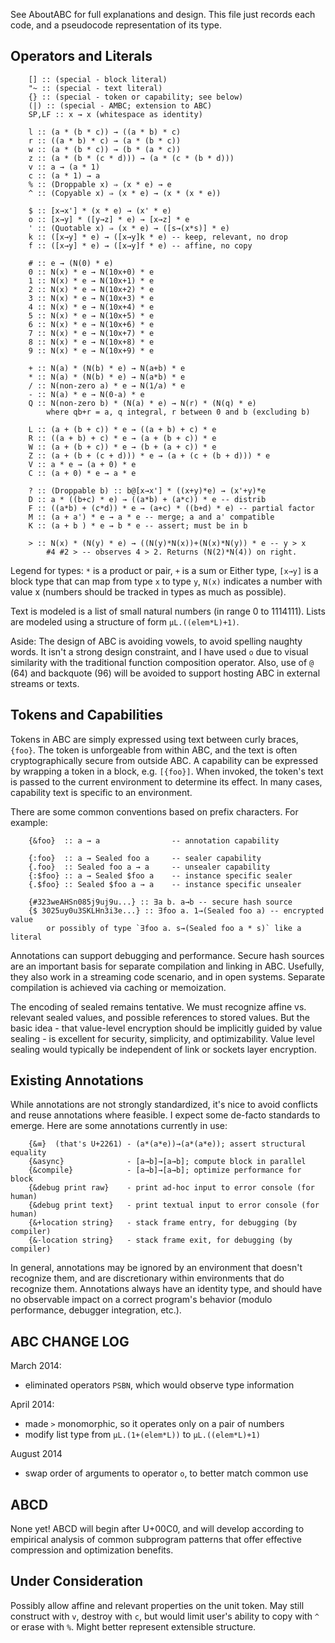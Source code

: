
See AboutABC for full explanations and design. This file just records each code, and a pseudocode representation of its type.

## Operators and Literals

        [] :: (special - block literal)
        "~ :: (special - text literal)
        {} :: (special - token or capability; see below)
        (|) :: (special - AMBC; extension to ABC)
        SP,LF :: x → x (whitespace as identity)

        l :: (a * (b * c)) → ((a * b) * c)
        r :: ((a * b) * c) → (a * (b * c))
        w :: (a * (b * c)) → (b * (a * c))
        z :: (a * (b * (c * d))) → (a * (c * (b * d)))
        v :: a → (a * 1)
        c :: (a * 1) → a
        % :: (Droppable x) ⇒ (x * e) → e
        ^ :: (Copyable x) ⇒ (x * e) → (x * (x * e))

        $ :: [x→x'] * (x * e) → (x' * e)
        o :: [x→y] * ([y→z] * e) → [x→z] * e
        ' :: (Quotable x) ⇒ (x * e) → ([s→(x*s)] * e)
        k :: ([x→y] * e) → ([x→y]k * e) -- keep, relevant, no drop
        f :: ([x→y] * e) → ([x→y]f * e) -- affine, no copy

        # :: e → (N(0) * e)
        0 :: N(x) * e → N(10x+0) * e
        1 :: N(x) * e → N(10x+1) * e
        2 :: N(x) * e → N(10x+2) * e
        3 :: N(x) * e → N(10x+3) * e
        4 :: N(x) * e → N(10x+4) * e
        5 :: N(x) * e → N(10x+5) * e
        6 :: N(x) * e → N(10x+6) * e
        7 :: N(x) * e → N(10x+7) * e
        8 :: N(x) * e → N(10x+8) * e
        9 :: N(x) * e → N(10x+9) * e

        + :: N(a) * (N(b) * e) → N(a+b) * e
        * :: N(a) * (N(b) * e) → N(a*b) * e
        / :: N(non-zero a) * e → N(1/a) * e
        - :: N(a) * e → N(0-a) * e
        Q :: N(non-zero b) * (N(a) * e) → N(r) * (N(q) * e)
            where qb+r = a, q integral, r between 0 and b (excluding b)

        L :: (a + (b + c)) * e → ((a + b) + c) * e
        R :: ((a + b) + c) * e → (a + (b + c)) * e
        W :: (a + (b + c)) * e → (b + (a + c)) * e
        Z :: (a + (b + (c + d))) * e → (a + (c + (b + d))) * e
        V :: a * e → (a + 0) * e
        C :: (a + 0) * e → a * e

        ? :: (Droppable b) :: b@[x→x'] * ((x+y)*e) → (x'+y)*e
        D :: a * ((b+c) * e) → ((a*b) + (a*c)) * e -- distrib
        F :: ((a*b) + (c*d)) * e → (a+c) * ((b+d) * e) -- partial factor
        M :: (a + a') * e → a * e -- merge; a and a' compatible
        K :: (a + b ) * e → b * e -- assert; must be in b

        > :: N(x) * (N(y) * e) → ((N(y)*N(x))+(N(x)*N(y)) * e -- y > x
            #4 #2 > -- observes 4 > 2. Returns (N(2)*N(4)) on right.

Legend for types: `*` is a product or pair, `+` is a sum or Either type, `[x→y]` is a block type that can map from type `x` to type `y`, `N(x)` indicates a number with value x (numbers should be tracked in types as much as possible). 

Text is modeled is a list of small natural numbers (in range 0 to 1114111). Lists are modeled using a structure of form `µL.((elem*L)+1)`. 

Aside: The design of ABC is avoiding vowels, to avoid spelling naughty words. It isn't a strong design constraint, and I have used `o` due to visual similarity with the traditional function composition operator. Also, use of `@` (64) and backquote (96) will be avoided to support hosting ABC in external streams or texts.

## Tokens and Capabilities

Tokens in ABC are simply expressed using text between curly braces, `{foo}`. The token is unforgeable from within ABC, and the text is often cryptographically secure from outside ABC. A capability can be expressed by wrapping a token in a block, e.g. `[{foo}]`. When invoked, the token's text is passed to the current environment to determine its effect. In many cases, capability text is specific to an environment. 

There are some common conventions based on prefix characters. For example:

        {&foo}  :: a → a                -- annotation capability

        {:foo}  :: a → Sealed foo a     -- sealer capability
        {.foo}  :: Sealed foo a → a     -- unsealer capability
        {:$foo} :: a → Sealed $foo a    -- instance specific sealer
        {.$foo} :: Sealed $foo a → a    -- instance specific unsealer

        {#323weAHSn085j9uj9u...} :: ∃a b. a→b -- secure hash source
        {$ 3025uy0u3SKLHn3i3e...} :: ∃foo a. 1→(Sealed foo a) -- encrypted value
            or possibly of type `∃foo a. s→(Sealed foo a * s)` like a literal

Annotations can support debugging and performance. Secure hash sources are an important basis for separate compilation and linking in ABC. Usefully, they also work in a streaming code scenario, and in open systems. Separate compilation is achieved via caching or memoization.

The encoding of sealed remains tentative. We must recognize affine vs. relevant sealed values, and possible references to stored values. But the basic idea - that value-level encryption should be implicitly guided by value sealing - is excellent for security, simplicity, and optimizability. Value level sealing would typically be independent of link or sockets layer encryption.

## Existing Annotations

While annotations are not strongly standardized, it's nice to avoid conflicts and reuse annotations where feasible. I expect some de-facto standards to emerge. Here are some annotations currently in use:

        {&≡}  (that's U+2261) - (a*(a*e))→(a*(a*e)); assert structural equality
        {&async}              - [a→b]→[a→b]; compute block in parallel
        {&compile}            - [a→b]→[a→b]; optimize performance for block
        {&debug print raw}    - print ad-hoc input to error console (for human) 
        {&debug print text}   - print textual input to error console (for human)
        {&+location string}   - stack frame entry, for debugging (by compiler)
        {&-location string}   - stack frame exit, for debugging (by compiler)

In general, annotations may be ignored by an environment that doesn't recognize them, and are discretionary within environments that do recognize them. Annotations always have an identity type, and should have no observable impact on a correct program's behavior (modulo performance, debugger integration, etc.). 

## ABC CHANGE LOG

March 2014: 
* eliminated operators `PSBN`, which would observe type information

April 2014: 
* made `>` monomorphic, so it operates only on a pair of numbers
* modify list type from `µL.(1+(elem*L))` to `µL.((elem*L)+1)`

August 2014
* swap order of arguments to operator `o`, to better match common use

## ABCD

None yet! ABCD will begin after U+00C0, and will develop according to empirical analysis of common subprogram patterns that offer effective compression and optimization benefits.

## Under Consideration

Possibly allow affine and relevant properties on the unit token. May still construct with `v`, destroy with `c`, but would limit user's ability to copy with `^` or erase with `%`. Might better represent extensible structure.
